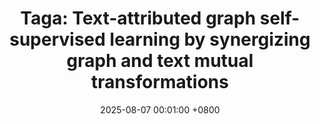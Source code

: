 ---
title:          "Taga: Text-attributed graph self-supervised learning by synergizing graph and text mutual transformations"
date:           2025-08-07 00:01:00 +0800
selected:       true
pub:            "CIKM"
pub_date:       "2025"
cover:          /assets/images/covers/cover1.jpg
authors:
- Zheng Zhang, Yuntong Hu, Bo Pan, Chen Ling, Liang Zhao
links:
  Paper: https://arxiv.org/pdf/2405.16800
---